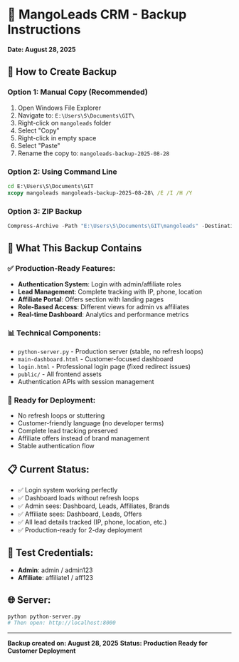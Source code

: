 # 🥭 MangoLeads CRM - Backup Instructions
**Date: August 28, 2025**

## 📁 How to Create Backup

### Option 1: Manual Copy (Recommended)
1. Open Windows File Explorer
2. Navigate to: `E:\Users\S\Documents\GIT\`
3. Right-click on `mangoleads` folder
4. Select "Copy"
5. Right-click in empty space
6. Select "Paste"
7. Rename the copy to: `mangoleads-backup-2025-08-28`

### Option 2: Using Command Line
```cmd
cd E:\Users\S\Documents\GIT
xcopy mangoleads mangoleads-backup-2025-08-28\ /E /I /H /Y
```

### Option 3: ZIP Backup
```powershell
Compress-Archive -Path "E:\Users\S\Documents\GIT\mangoleads" -DestinationPath "E:\Users\S\Documents\GIT\mangoleads-backup-2025-08-28.zip"
```

## 🎯 What This Backup Contains

### ✅ **Production-Ready Features:**
- **Authentication System**: Login with admin/affiliate roles
- **Lead Management**: Complete tracking with IP, phone, location
- **Affiliate Portal**: Offers section with landing pages
- **Role-Based Access**: Different views for admin vs affiliates
- **Real-time Dashboard**: Analytics and performance metrics

### 📊 **Technical Components:**
- `python-server.py` - Production server (stable, no refresh loops)
- `main-dashboard.html` - Customer-focused dashboard
- `login.html` - Professional login page (fixed redirect issues)
- `public/` - All frontend assets
- Authentication APIs with session management

### 🚀 **Ready for Deployment:**
- No refresh loops or stuttering
- Customer-friendly language (no developer terms)
- Complete lead tracking preserved
- Affiliate offers instead of brand management
- Stable authentication flow

## 📋 **Current Status:**
- ✅ Login system working perfectly
- ✅ Dashboard loads without refresh loops  
- ✅ Admin sees: Dashboard, Leads, Affiliates, Brands
- ✅ Affiliate sees: Dashboard, Leads, Offers
- ✅ All lead details tracked (IP, phone, location, etc.)
- ✅ Production-ready for 2-day deployment

## 🎯 **Test Credentials:**
- **Admin**: admin / admin123
- **Affiliate**: affiliate1 / aff123

## 🌐 **Server:**
```bash
python python-server.py
# Then open: http://localhost:8000
```

---
**Backup created on: August 28, 2025**
**Status: Production Ready for Customer Deployment**
